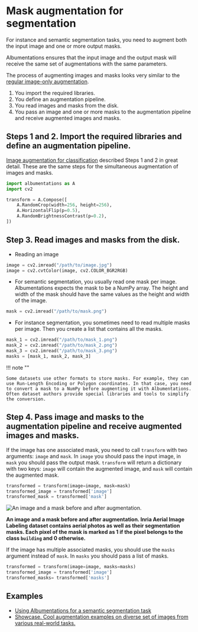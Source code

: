 # Mask augmentation for segmentation

For instance and semantic segmentation tasks, you need to augment both the input image and one or more output masks.

Albumentations ensures that the input image and the output mask will receive the same set of augmentations with the same parameters.

The process of augmenting images and masks looks very similar to the [regular image-only augmentation](../getting_started/image_augmentation.md).

1. You import the required libraries.
2. You define an augmentation pipeline.
3. You read images and masks from the disk.
4. You pass an image and one or more masks to the augmentation pipeline and receive augmented images and masks.

## Steps 1 and 2. Import the required libraries and define an augmentation pipeline.

[Image augmentation for classification](../getting_started/image_augmentation.md) described Steps 1 and 2 in great detail. These are the same steps for the simultaneous augmentation of images and masks.

```python
import albumentations as A
import cv2

transform = A.Compose([
    A.RandomCrop(width=256, height=256),
    A.HorizontalFlip(p=0.5),
    A.RandomBrightnessContrast(p=0.2),
])
```

## Step 3. Read images and masks from the disk.

- Reading an image

```python
image = cv2.imread("/path/to/image.jpg")
image = cv2.cvtColor(image, cv2.COLOR_BGR2RGB)
```

- For semantic segmentation, you usually read one mask per image. Albumentations expects the mask to be a NumPy array. The height and width of the mask should have the same values as the height and width of the image.


```python
mask = cv2.imread("/path/to/mask.png")
```

- For instance segmentation, you sometimes need to read multiple masks per image. Then you create a list that contains all the masks.

```python
mask_1 = cv2.imread("/path/to/mask_1.png")
mask_2 = cv2.imread("/path/to/mask_2.png")
mask_3 = cv2.imread("/path/to/mask_3.png")
masks = [mask_1, mask_2, mask_3]
```

!!! note ""

    Some datasets use other formats to store masks. For example, they can use Run-Length Encoding or Polygon coordinates. In that case, you need to convert a mask to a NumPy before augmenting it with Albumentations. Often dataset authors provide special libraries and tools to simplify the conversion.


## Step 4. Pass image and masks to the augmentation pipeline and receive augmented images and masks.

If the image has one associated mask, you need to call `transform` with two arguments: `image` and `mask`. In `image` you should pass the input image, in `mask` you should pass the output mask. `transform` will return a dictionary with two keys: `image` will contain the augmented image, and `mask` will contain the augmented mask.

```python
transformed = transform(image=image, mask=mask)
transformed_image = transformed['image']
transformed_mask = transformed['mask']
```

![An image and a mask before and after augmentation.
](../images/getting_started/augmenting_masks/inria_image_and_mask.jpg "An image and a mask before and after augmentation.")

**An image and a mask before and after augmentation. Inria Aerial Image Labeling dataset contains aerial photos as well as their segmentation masks. Each pixel of the mask is marked as 1 if the pixel belongs to the class `building` and 0 otherwise.**


If the image has multiple associated masks, you should use the `masks` argument instead of `mask`. In `masks` you should pass a list of masks.

```python
transformed = transform(image=image, masks=masks)
transformed_image = transformed['image']
transformed_masks= transformed['masks']
```

## Examples
- [Using Albumentations for a semantic segmentation task](../../examples/example_kaggle_salt/)
- [Showcase. Cool augmentation examples on diverse set of images from various real-world tasks.](../../examples/showcase/)
